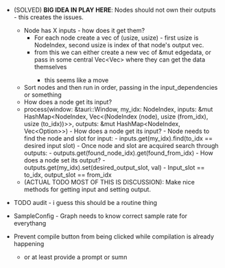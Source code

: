 - (SOLVED) **BIG IDEA IN PLAY HERE**: Nodes should not own their outputs - this creates the issues.
    - Node has X inputs - how does it get them?
        - For each node create a vec of (usize, usize) - first usize is NodeIndex, second usize is index of that node's output vec.
        - from this we can either create a new vec of &mut edgedata, or pass in some central Vec<Vec<EdgeData>> where they can get the data themselves
            - this seems like a move
    - Sort nodes and then run in order, passing in the input_dependencies or something
    - How does a node get its input?
    -  process(window: &tauri::Window, 
        my_idx: NodeIndex, 
        inputs: &mut HashMap<NodeIndex<u32>, Vec<(NodeIndex<u32> (node), usize (from_idx), usize (to_idx))>>, 
        outputs: &mut HashMap<NodeIndex<u32>, Vec<Option<EdgeData>>>)
            - How does a node get its input?
                - Node needs to find the node and slot for input:
                    - inputs.get(my_idx).find(to_idx == desired input slot)
                - Once node and slot are acquired search through outputs:
                    - outputs.get(found_node_idx).get(found_from_idx)
            - How does a node set its output?
                - outputs.get(my_idx).set(desired_output_slot, val)
            - Input_slot == to_idx, output_slot == from_idx
    - (ACTUAL TODO MOST OF THIS IS DISCUSSION): Make nice methods for getting input and setting output.

- TODO audit - i guess this should be a routine thing
- SampleConfig - Graph needs to know correct sample rate for everythang
- Prevent compile button from being clicked while compilation is already happening
    - or at least provide a prompt or sumn